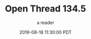 ---
layout: podcast
title: "Open Thread 134.5"
author: a reader
description: https://slatestarcodex.com/2019/08/18/open-thread-134-5/
date: 2019-08-18 11:30:00 PDT
length: 58750
duration: 15
guid: open-thread-134-5
---